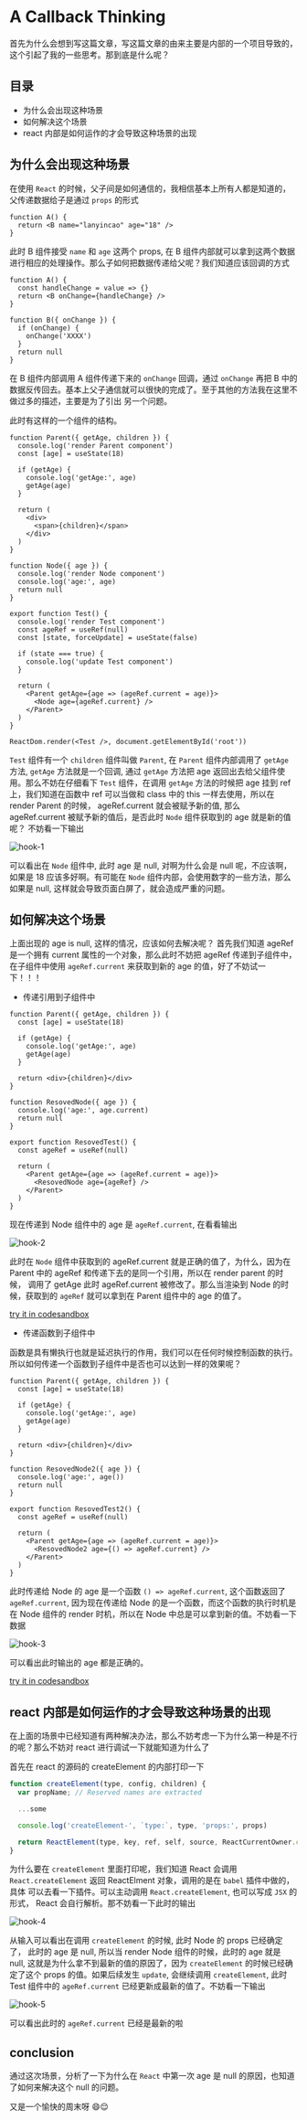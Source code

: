 # A Callback Thinking

首先为什么会想到写这篇文章，写这篇文章的由来主要是内部的一个项目导致的，这个引起了我的一些思考。那到底是什么呢？

## 目录

- 为什么会出现这种场景
- 如何解决这个场景
- react 内部是如何运作的才会导致这种场景的出现

## 为什么会出现这种场景

在使用 `React` 的时候，父子间是如何通信的，我相信基本上所有人都是知道的，父传递数据给子是通过 `props` 的形式

```js{2}
function A() {
  return <B name="lanyincao" age="18" />
}
```

此时 B 组件接受 `name` 和 `age` 这两个 props, 在 B 组件内部就可以拿到这两个数据进行相应的处理操作。那么子如何把数据传递给父呢？我们知道应该回调的方式

```js{7-9}
function A() {
  const handleChange = value => {}
  return <B onChange={handleChange} />
}

function B({ onChange }) {
  if (onChange) {
    onChange('XXXX')
  }
  return null
}
```

在 B 组件内部调用 A 组件传递下来的 `onChange` 回调，通过 `onChange` 再把 B 中的数据反传回去。基本上父子通信就可以很快的完成了。至于其他的方法我在这里不做过多的描述，主要是为了引出
另一个问题。

此时有这样的一个组件的结构。

```js{5-8}
function Parent({ getAge, children }) {
  console.log('render Parent component')
  const [age] = useState(18)

  if (getAge) {
    console.log('getAge:', age)
    getAge(age)
  }

  return (
    <div>
      <span>{children}</span>
    </div>
  )
}

function Node({ age }) {
  console.log('render Node component')
  console.log('age:', age)
  return null
}

export function Test() {
  console.log('render Test component')
  const ageRef = useRef(null)
  const [state, forceUpdate] = useState(false)

  if (state === true) {
    console.log('update Test component')
  }

  return (
    <Parent getAge={age => (ageRef.current = age)}>
      <Node age={ageRef.current} />
    </Parent>
  )
}

ReactDom.render(<Test />, document.getElementById('root'))
```

`Test` 组件有一个 `children` 组件叫做 `Parent`, 在 `Parent` 组件内部调用了 `getAge` 方法, `getAge` 方法就是一个回调, 通过 `getAge` 方法把
age 返回出去给父组件使用。那么不妨在仔细看下 `Test` 组件，在调用 `getAge` 方法的时候把 age 挂到 ref 上，我们知道在函数中 ref 可以当做和 class 中的 this
一样去使用，所以在 render Parent 的时候， ageRef.current 就会被赋予新的值, 那么 ageRef.current 被赋予新的值后，是否此时 `Node` 组件获取到的 age 就是新的值呢？
不妨看一下输出

![hook-1](./hook-1.jpg)

可以看出在 `Node` 组件中, 此时 age 是 null, 对啊为什么会是 null 呢，不应该啊，如果是 18 应该多好啊。有可能在 `Node` 组件内部，会使用数字的一些方法，那么如果是 null,
这样就会导致页面白屏了，就会造成严重的问题。

## 如何解决这个场景

上面出现的 age is null, 这样的情况，应该如何去解决呢？ 首先我们知道 ageRef 是一个拥有 current 属性的一个对象，那么此时不妨把 ageRef 传递到子组件中，在子组件中使用
`ageRef.current` 来获取到新的 age 的值，好了不妨试一下！！！

- 传递引用到子组件中

```js{13,22}
function Parent({ getAge, children }) {
  const [age] = useState(18)

  if (getAge) {
    console.log('getAge:', age)
    getAge(age)
  }

  return <div>{children}</div>
}

function ResovedNode({ age }) {
  console.log('age:', age.current)
  return null
}

export function ResovedTest() {
  const ageRef = useRef(null)

  return (
    <Parent getAge={age => (ageRef.current = age)}>
      <ResovedNode age={ageRef} />
    </Parent>
  )
}
```

现在传递到 Node 组件中的 age 是 `ageRef.current`, 在看看输出

![hook-2](./hook-2.jpg)

此时在 `Node` 组件中获取到的 ageRef.current 就是正确的值了，为什么，因为在 Parent 中的 ageRef 和传递下去的是同一个引用，所以在 render parent 的时候，
调用了 getAge 此时 ageRef.current 被修改了。那么当渲染到 Node 的时候，获取到的 `ageRef` 就可以拿到在 Parent 组件中的 age 的值了。

[try it in codesandbox](https://codesandbox.io/s/yici-huidiaodefenxi-y20cf)

- 传递函数到子组件中

函数是具有懒执行也就是延迟执行的作用，我们可以在任何时候控制函数的执行。所以如何传递一个函数到子组件中是否也可以达到一样的效果呢？

```js{13,22}
function Parent({ getAge, children }) {
  const [age] = useState(18)

  if (getAge) {
    console.log('getAge:', age)
    getAge(age)
  }

  return <div>{children}</div>
}

function ResovedNode2({ age }) {
  console.log('age:', age())
  return null
}

export function ResovedTest2() {
  const ageRef = useRef(null)

  return (
    <Parent getAge={age => (ageRef.current = age)}>
      <ResovedNode2 age={() => ageRef.current} />
    </Parent>
  )
}
```

此时传递给 Node 的 age 是一个函数 `() => ageRef.current`, 这个函数返回了 `ageRef.current`, 因为现在传递给 Node 的是一个函数，而这个函数的执行时机是在 Node 组件的
render 时机，所以在 Node 中总是可以拿到新的值。不妨看一下数据

![hook-3](./hook-3.jpg)

可以看出此时输出的 age 都是正确的。

[try it in codesandbox](https://codesandbox.io/s/yici-huidiaodefenxi-y20cf)

## react 内部是如何运作的才会导致这种场景的出现

在上面的场景中已经知道有两种解决办法，那么不妨考虑一下为什么第一种是不行的呢？那么不妨对 react 进行调试一下就能知道为什么了

首先在 react 的源码的 createElement 的内部打印一下

```js
function createElement(type, config, children) {
  var propName; // Reserved names are extracted

  ...some

  console.log('createElement-', `type:`, type, 'props:', props)

  return ReactElement(type, key, ref, self, source, ReactCurrentOwner.current, props);
}
```

为什么要在 `createElement` 里面打印呢，我们知道 React 会调用 `React.createElement` 返回 ReactElment 对象，调用的是在 `babel` 插件中做的，具体
可以去看一下插件。可以主动调用 `React.createElement`, 也可以写成 `JSX` 的形式， React 会自行解析。那不妨看一下此时的输出

![hook-4](./hook-4.jpg)

从输入可以看出在调用 `createElement` 的时候, 此时 Node 的 props 已经确定了， 此时的 age 是 null, 所以当 render Node 组件的时候，此时的 age 就是 null,
这就是为什么拿不到最新的值的原因了，因为 `createElement` 的时候已经确定了这个 props 的值。如果后续发生 `update`, 会继续调用 `createElement`, 此时 Test 组件中的
`ageRef.current` 已经更新成最新的值了。不妨看一下输出

![hook-5](./hook-5.jpg)

可以看出此时的 `ageRef.current` 已经是最新的啦

## conclusion

通过这次场景，分析了一下为什么在 `React` 中第一次 age 是 null 的原因，也知道了如何来解决这个 null 的问题。

又是一个愉快的周末呀 😄😌
